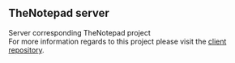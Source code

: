 ## TheNotepad server
Server corresponding TheNotepad project\
For more information regards to this project please visit the [client repository](https://github.com/FrankBatista1/TheNotepad-client-project).
